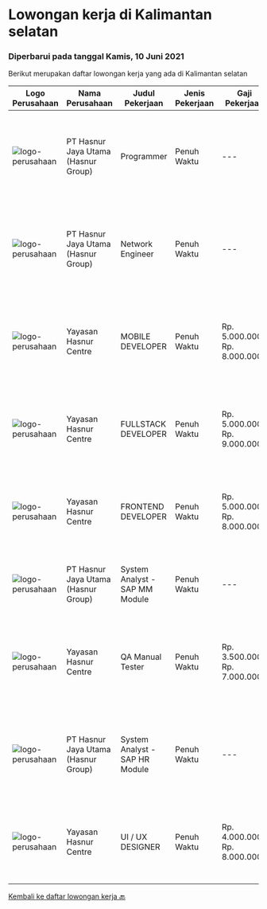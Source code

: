 
  # Lowongan kerja di Kalimantan selatan

  ### Diperbarui pada tanggal Kamis, 10 Juni 2021

  Berikut merupakan daftar lowongan kerja yang ada di Kalimantan selatan

  |Logo Perusahaan | Nama Perusahaan | Judul Pekerjaan | Jenis Pekerjaan | Gaji Pekerjaan | Lokasi | Deskripsi | Tanggal diunggah | Pranala |
  | -------------- | --------------- | --------------- | --------- | --------- | -------------- | ------- | ----------- | ----------- |
  |![logo-perusahaan](https://image-service-cdn.seek.com.au/ce6f66b5ddea48c0961eddc201a535616844de99/ee4dce1061f3f616224767ad58cb2fc751b8d2dc)|PT Hasnur Jaya Utama (Hasnur Group)|Programmer|Penuh Waktu|---|Banjarmasin|Job Descriptions:  Develops code and creates customized applications to enhance product based on business needs. Investigates and resolves matters of...|Senin, 07 Juni 2021|https://www.jobstreet.co.id/id/job/programmer-3548285?token=0~07e28ca0-4642-4d93-83a3-26cdc7f3a64b&sectionRank=1&jobId=jobstreet-id-job-3548285|
|![logo-perusahaan](https://image-service-cdn.seek.com.au/ce6f66b5ddea48c0961eddc201a535616844de99/ee4dce1061f3f616224767ad58cb2fc751b8d2dc)|PT Hasnur Jaya Utama (Hasnur Group)|Network Engineer|Penuh Waktu|---|Kalimantan Selatan|Job Descriptions: Configure and install various network devices and services (e.g. routers, switches, firewalls, VPV, QoS) Perform network maintenance...|Senin, 07 Juni 2021|https://www.jobstreet.co.id/id/job/network-engineer-3548433?token=0~07e28ca0-4642-4d93-83a3-26cdc7f3a64b&sectionRank=2&jobId=jobstreet-id-job-3548433|
|![logo-perusahaan](https://image-service-cdn.seek.com.au/2cd1460b7bd486bb22ddb504a11b7104d9fce6e2/ee4dce1061f3f616224767ad58cb2fc751b8d2dc)|Yayasan Hasnur Centre|MOBILE DEVELOPER|Penuh Waktu|Rp. 5.000.000-Rp. 8.000.000|Kalimantan Selatan|Atlassian Suite (Confluence, Jira, Bitbucket) + GIT React N Expo Avocode Zeppelin Java 8/11 HTML, CSS, JavaScript, TypeScript Google Play and Apple...|Sabtu, 05 Juni 2021|https://www.jobstreet.co.id/id/job/mobile-developer-3535469?token=0~07e28ca0-4642-4d93-83a3-26cdc7f3a64b&sectionRank=3&jobId=jobstreet-id-job-3535469|
|![logo-perusahaan](https://image-service-cdn.seek.com.au/2cd1460b7bd486bb22ddb504a11b7104d9fce6e2/ee4dce1061f3f616224767ad58cb2fc751b8d2dc)|Yayasan Hasnur Centre|FULLSTACK DEVELOPER|Penuh Waktu|Rp. 5.000.000-Rp. 9.000.000|Banjarmasin|Skill: Atlassian Suite (Confluence, Jira, Bitbucket) + GIT Azure Cloud, Azure DevOPS, Jenkins Java 8/11 with Maven and Kotlin Docker and Kubernetes...|Sabtu, 05 Juni 2021|https://www.jobstreet.co.id/id/job/fullstack-developer-3535345?token=0~07e28ca0-4642-4d93-83a3-26cdc7f3a64b&sectionRank=4&jobId=jobstreet-id-job-3535345|
|![logo-perusahaan](https://image-service-cdn.seek.com.au/2cd1460b7bd486bb22ddb504a11b7104d9fce6e2/ee4dce1061f3f616224767ad58cb2fc751b8d2dc)|Yayasan Hasnur Centre|FRONTEND DEVELOPER|Penuh Waktu|Rp. 5.000.000-Rp. 8.000.000|Kalimantan Selatan|Kualifikasi: Atlassian Suite (Confluence, Jira, Bitbucket) + GIT Spring Framework (Boot/Cloud/WebFlux) HTML, CSS, JavaScript, TypeScript Angular...|Minggu, 30 Mei 2021|https://www.jobstreet.co.id/id/job/frontend-developer-3535422?token=0~07e28ca0-4642-4d93-83a3-26cdc7f3a64b&sectionRank=5&jobId=jobstreet-id-job-3535422|
|![logo-perusahaan](https://image-service-cdn.seek.com.au/ce6f66b5ddea48c0961eddc201a535616844de99/ee4dce1061f3f616224767ad58cb2fc751b8d2dc)|PT Hasnur Jaya Utama (Hasnur Group)|System Analyst - SAP MM Module|Penuh Waktu|---|Kalimantan Selatan|Job Requirements:  27 - 35 years old. Candidate must possess at least a Bachelor's Degree, Engineering...|Senin, 24 Mei 2021|https://www.jobstreet.co.id/id/job/system-analyst-sap-mm-module-3529736?token=0~07e28ca0-4642-4d93-83a3-26cdc7f3a64b&sectionRank=6&jobId=jobstreet-id-job-3529736|
|![logo-perusahaan](https://image-service-cdn.seek.com.au/2cd1460b7bd486bb22ddb504a11b7104d9fce6e2/ee4dce1061f3f616224767ad58cb2fc751b8d2dc)|Yayasan Hasnur Centre|QA Manual Tester|Penuh Waktu|Rp. 3.500.000-Rp. 7.000.000|Kalimantan Selatan|Menulis skenario pengujian manual Melakukan pengujian platform sebelum rilisMengambil tanggung jawab atas jalur kritis sistem Melakukan pengujian...|Jumat, 21 Mei 2021|https://www.jobstreet.co.id/id/job/qa-manual-tester-3535499?token=0~07e28ca0-4642-4d93-83a3-26cdc7f3a64b&sectionRank=7&jobId=jobstreet-id-job-3535499|
|![logo-perusahaan](https://image-service-cdn.seek.com.au/ce6f66b5ddea48c0961eddc201a535616844de99/ee4dce1061f3f616224767ad58cb2fc751b8d2dc)|PT Hasnur Jaya Utama (Hasnur Group)|System Analyst  - SAP HR Module|Penuh Waktu|---|Kalimantan Selatan|Job Requirements: 27-35 years old Candidate must possess at least a Bachelor's Degree in any field, preferably from information technology Excellence...|Senin, 24 Mei 2021|https://www.jobstreet.co.id/id/job/system-analyst-sap-hr-module-3529731?token=0~07e28ca0-4642-4d93-83a3-26cdc7f3a64b&sectionRank=8&jobId=jobstreet-id-job-3529731|
|![logo-perusahaan](https://image-service-cdn.seek.com.au/2cd1460b7bd486bb22ddb504a11b7104d9fce6e2/ee4dce1061f3f616224767ad58cb2fc751b8d2dc)|Yayasan Hasnur Centre|UI / UX DESIGNER|Penuh Waktu|Rp. 4.000.000-Rp. 8.000.000|Kalimantan Selatan|Kualifikasi Memiliki portofolio yang luas (lebih diutamakan: EdTech products) Mampu dan memiliki "rasa" dalam membuat produk untuk anak - anak...|Jumat, 21 Mei 2021|https://www.jobstreet.co.id/id/job/ui-ux-designer-3535520?token=0~07e28ca0-4642-4d93-83a3-26cdc7f3a64b&sectionRank=9&jobId=jobstreet-id-job-3535520|


  [Kembali ke daftar lowongan kerja 🔙](../README.md#daftar-lowongan-kerja)
  